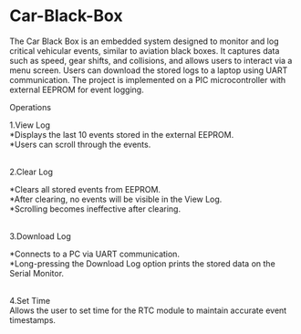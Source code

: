 # Car-Black-Box

The Car Black Box is an embedded system designed to monitor and log critical vehicular events, similar to aviation black boxes. It captures data such as speed, gear shifts, and collisions, and allows users to interact via a  menu screen. Users can download the stored logs to a laptop using UART communication. The project is implemented on a PIC microcontroller with external EEPROM for event logging.<br />

Operations<br />

1.View Log<br />
*Displays the last 10 events stored in the external EEPROM.<br />
*Users can scroll through the events.<br /><br />

2.Clear Log<br />

*Clears all stored events from EEPROM.<br />
*After clearing, no events will be visible in the View Log.<br />
*Scrolling becomes ineffective after clearing.<br /><br />

3.Download Log<br />

*Connects to a PC via UART communication.<br />
*Long-pressing the Download Log option prints the stored data on the Serial Monitor.<br /><br />

4.Set Time<br />
Allows the user to set time for the RTC module to maintain accurate event timestamps.<br /><br />


